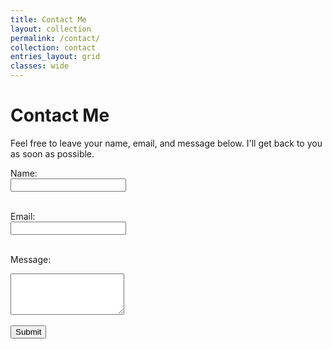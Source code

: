 ```yaml
---
title: Contact Me
layout: collection
permalink: /contact/
collection: contact
entries_layout: grid
classes: wide
---
```


# Contact Me

Feel free to leave your name, email, and message below. I'll get back to you as soon as possible.

<form action="https://formspree.io/f/xwpevqbn" method="POST">
  <label for="name">Name:</label><br>
  <input type="text" id="name" name="name" required><br><br>
  
  <label for="email">Email:</label><br>
  <input type="email" id="email" name="_replyto" required><br><br>
  
  <label for="message">Message:</label><br>
  <textarea id="message" name="message" rows="4" required></textarea><br><br>
  
  <input type="submit" value="Submit">
</form>
